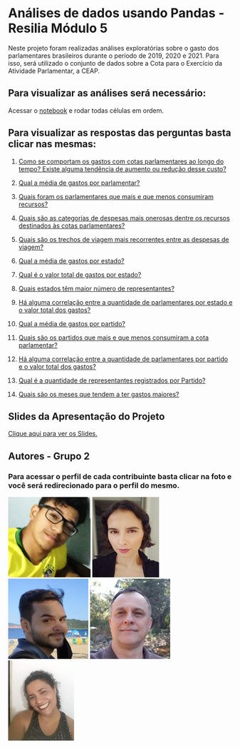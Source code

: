 
# Análises de dados usando Pandas - Resilia Módulo 5

Neste projeto foram realizadas análises exploratórias sobre o gasto dos parlamentares brasileiros durante o período de 2019, 2020 e 2021. Para isso, será utilizado o conjunto de dados sobre a Cota para o Exercício da Atividade Parlamentar, a CEAP.




## Para visualizar as análises será necessário:
Acessar o [notebook](https://colab.research.google.com/drive/1Q3SkE-yQE6Gxrr2C849L5paOa_3taqEl#scrollTo=QgQzPPtG0nmK) e rodar todas células em ordem.



## Para visualizar as respostas das perguntas basta clicar nas mesmas:

1. [Como se comportam os gastos com cotas parlamentares ao longo do tempo? Existe alguma tendência de aumento ou redução desse custo?](https://colab.research.google.com/drive/1Q3SkE-yQE6Gxrr2C849L5paOa_3taqEl#scrollTo=3F7N8QczSxow)

2. [Qual a média de gastos por parlamentar?](https://colab.research.google.com/drive/1Q3SkE-yQE6Gxrr2C849L5paOa_3taqEl#scrollTo=hJCdjuykvVoK)

3. [Quais foram os parlamentares que mais e que menos consumiram recursos?](https://colab.research.google.com/drive/1Q3SkE-yQE6Gxrr2C849L5paOa_3taqEl#scrollTo=u_F3vjFjvoa5)

4. [Quais são as categorias de despesas mais onerosas dentre os recursos destinados às cotas parlamentares?](https://colab.research.google.com/drive/1Q3SkE-yQE6Gxrr2C849L5paOa_3taqEl#scrollTo=w_irTC2svsUw)

5. [Quais são os trechos de viagem mais recorrentes entre as despesas de viagem?](https://colab.research.google.com/drive/1Q3SkE-yQE6Gxrr2C849L5paOa_3taqEl#scrollTo=lPwAzPAKvri_)

6. [Qual a média de gastos por estado?](https://colab.research.google.com/drive/1Q3SkE-yQE6Gxrr2C849L5paOa_3taqEl#scrollTo=LBhLBzuZvzCo)

7. [Qual é o valor total de gastos por estado?](https://colab.research.google.com/drive/1Q3SkE-yQE6Gxrr2C849L5paOa_3taqEl#scrollTo=6YVCWvyGwV2O)

8. [Quais estados têm maior número de representantes?](https://colab.research.google.com/drive/1Q3SkE-yQE6Gxrr2C849L5paOa_3taqEl#scrollTo=dxy0TwI8waKs)

9. [Há alguma correlação entre a quantidade de parlamentares por estado e o valor total dos gastos?](https://colab.research.google.com/drive/1Q3SkE-yQE6Gxrr2C849L5paOa_3taqEl#scrollTo=YJJ69ufBv2mH)

10. [Qual a média de gastos por partido?](https://colab.research.google.com/drive/1Q3SkE-yQE6Gxrr2C849L5paOa_3taqEl#scrollTo=7MW6s0fev38t)

11. [Quais são os partidos que mais e que menos consumiram a cota parlamentar?](https://colab.research.google.com/drive/1Q3SkE-yQE6Gxrr2C849L5paOa_3taqEl#scrollTo=qovnwmjUv5rT)

12. [Há alguma correlação entre a quantidade de parlamentares por partido e o valor total dos gastos?](https://colab.research.google.com/drive/1Q3SkE-yQE6Gxrr2C849L5paOa_3taqEl#scrollTo=_zEnM2dVv9W8)

13. [Qual é a quantidade de representantes registrados por Partido?](https://colab.research.google.com/drive/1Q3SkE-yQE6Gxrr2C849L5paOa_3taqEl#scrollTo=D4YySlsHamIP)

14. [Quais são os meses que tendem a ter gastos maiores?](https://colab.research.google.com/drive/1Q3SkE-yQE6Gxrr2C849L5paOa_3taqEl#scrollTo=WXPjPn_p0a5I)




## Slides da Apresentação do Projeto

[Clique aqui para ver os Slides.](https://docs.google.com/presentation/d/1C6CFQUvbGhtPgVnTvOE6WZNzvkrjZrYZ/edit?usp=sharing&ouid=116320725179666875133&rtpof=true&sd=true)

## Autores - Grupo 2
### Para acessar o perfil de cada contribuinte basta clicar na foto e você será redirecionado para o perfil do mesmo.

[![Bruno Arruda](./img/bruno_ccexpress.jpeg)][ss1]
[![Dayana Prado](./img/2.png)][ss2]
[![Gabriel Cincinato](./img/1_ccexpress.jpeg)][ss3]
[![Paulo Henrique](./img/5_ccexpress.jpeg)][ss4]
[![Taty](./img/3_ccexpress.jpeg)][ss5]

[ss1]: https://github.com/Shinferr
[ss2]: https://github.com/AyaMinue
[ss3]: https://github.com/gabrielcincinato
[ss4]: https://github.com/PHSFernandes
[ss5]: https://github.com/TatyCastelhanoc
